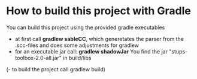 How to build this project with Gradle
==============

You can build this project using the provided gradle executables
 - at first call **gradlew sableCC**, which generetates the parser from the .scc-files and does some adjustments for gradlew
 - for an executable jar call: **gradlew shadowJar** You find the jar "stups-toolbox-2.0-all.jar" in build/libs

(- to build the project call gradlew build)
